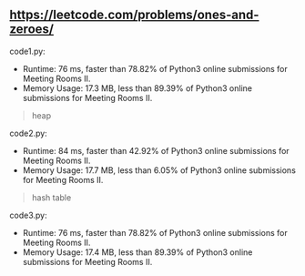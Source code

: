 ## https://leetcode.com/problems/ones-and-zeroes/

code1.py:
* Runtime: 76 ms, faster than 78.82% of Python3 online submissions for Meeting Rooms II.
* Memory Usage: 17.3 MB, less than 89.39% of Python3 online submissions for Meeting Rooms II.
> heap

code2.py:
* Runtime: 84 ms, faster than 42.92% of Python3 online submissions for Meeting Rooms II.
* Memory Usage: 17.7 MB, less than 6.05% of Python3 online submissions for Meeting Rooms II.
> hash table

code3.py:
* Runtime: 76 ms, faster than 78.82% of Python3 online submissions for Meeting Rooms II.
* Memory Usage: 17.4 MB, less than 89.39% of Python3 online submissions for Meeting Rooms II.